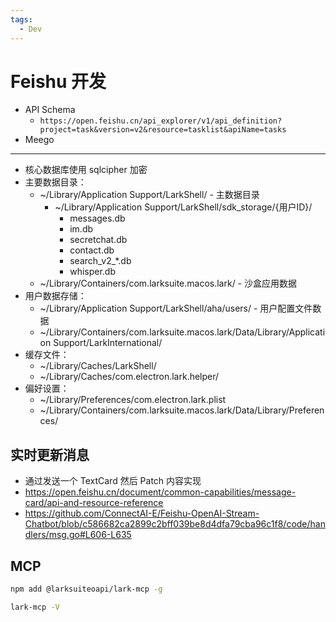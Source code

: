 ```yaml
---
tags:
  - Dev
---
```


# Feishu 开发

- API Schema
  - `https://open.feishu.cn/api_explorer/v1/api_definition?project=task&version=v2&resource=tasklist&apiName=tasks`
- Meego

---

- 核心数据库使用 sqlcipher 加密
- 主要数据目录：
  - ~/Library/Application Support/LarkShell/ - 主数据目录
    - ~/Library/Application Support/LarkShell/sdk_storage/{用户ID}/
      - messages.db
      - im.db
      - secretchat.db
      - contact.db
      - search_v2_*.db
      - whisper.db
  - ~/Library/Containers/com.larksuite.macos.lark/ - 沙盒应用数据
- 用户数据存储：
  - ~/Library/Application Support/LarkShell/aha/users/ - 用户配置文件数据
  - ~/Library/Containers/com.larksuite.macos.lark/Data/Library/Application Support/LarkInternational/
- 缓存文件：
  - ~/Library/Caches/LarkShell/
  - ~/Library/Caches/com.electron.lark.helper/
- 偏好设置：
  - ~/Library/Preferences/com.electron.lark.plist
  - ~/Library/Containers/com.larksuite.macos.lark/Data/Library/Preferences/

## 实时更新消息

- 通过发送一个 TextCard 然后 Patch 内容实现
- https://open.feishu.cn/document/common-capabilities/message-card/api-and-resource-reference
- https://github.com/ConnectAI-E/Feishu-OpenAI-Stream-Chatbot/blob/c586682ca2899c2bff039be8d4dfa79cba96c1f8/code/handlers/msg.go#L606-L635

## MCP

```bash
npm add @larksuiteoapi/lark-mcp -g

lark-mcp -V
```

